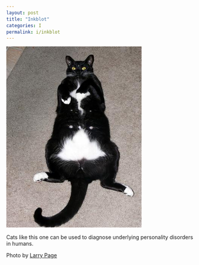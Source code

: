 ```yaml
---
layout: post
title: "Inkblot"
categories: I
permalink: i/inkblot
---
```


<img src="/images/i/inkblot.jpg">

Cats like this one can be used to diagnose underlying personality disorders in humans.

Photo by <a href="http://www.flickr.com/photos/igboo/1473823905/">Larry Page</a>